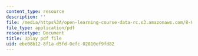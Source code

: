 ```yaml
---
content_type: resource
description: ''
file: /media/https%3A/open-learning-course-data-rc.s3.amazonaws.com/8-821-string-theory-and-holographic-duality-fall-2014/ebe08b128f1ad5fd0efc02810ef9fd82_1LEYgS8Wzsk.pdf
file_type: application/pdf
resourcetype: Document
title: 3play pdf file
uid: ebe08b12-8f1a-d5fd-0efc-02810ef9fd82
---
```

